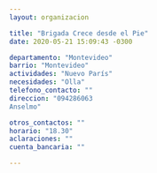 ```yaml
---
layout: organizacion

title: "Brigada Crece desde el Pie"
date: 2020-05-21 15:09:43 -0300

departamento: "Montevideo"
barrio: "Montevideo"
actividades: "Nuevo París"
necesidades: "Olla"
telefono_contacto: ""
direccion: "094286063
Anselmo"

otros_contactos: ""
horario: "18.30"
aclaraciones: ""
cuenta_bancaria: ""

---
```

